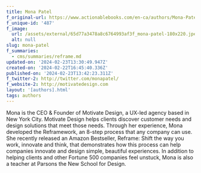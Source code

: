 ```yaml
---
title: Mona Patel
f_original-url: https://www.actionablebooks.com/en-ca/authors/Mona-Patel/
f_unique-id: '487'
f_image:
  url: /assets/external/65d77a3478a8c6764993af3f_mona-patel-180x220.jpeg
  alt: null
slug: mona-patel
f_summaries:
  - cms/summaries/reframe.md
updated-on: '2024-02-23T13:30:49.947Z'
created-on: '2024-02-22T16:45:40.336Z'
published-on: '2024-02-23T13:42:23.311Z'
f_twitter-2: http://twitter.com/monapatel/
f_website-2: http://motivatedesign.com
layout: '[authors].html'
tags: authors
---
```


Mona is the CEO & Founder of Motivate Design, a UX-led agency based in New York City. Motivate Design helps clients discover customer needs and design solutions that meet those needs. Through her experience, Mona developed the Reframework, an 8-step process that any company can use. She recently released an Amazon Bestseller, Reframe: Shift the way you work, innovate and think, that demonstrates how this process can help companies innovate and design simple, beautiful experiences. In addition to helping clients and other Fortune 500 companies feel unstuck, Mona is also a teacher at Parsons the New School for Design.
